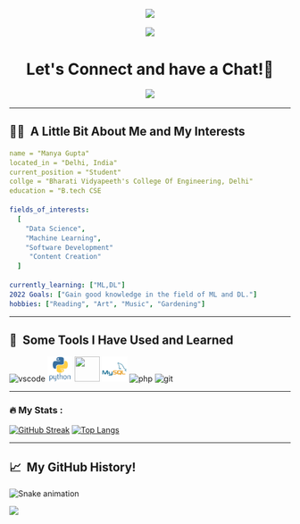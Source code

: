 <p align="center">
  <img src="https://media.giphy.com/media/M9gbBd9nbDrOTu1Mqx/giphy.gif" width="100"/>
</p>
<p align="center">
  <img src="https://capsule-render.vercel.app/api?type=waving&color=timeGradient&fontColor=000000&text=Hello!&height=100&section=header"/>
</p>

<h1 align="center">
  Let's Connect and have a Chat!💬
</h1>

<p align="center">
<a href="https://www.linkedin.com/in/manya-gupta-088138227/">
  <img height="50" src="https://user-images.githubusercontent.com/46517096/166973395-19676cd8-f8ec-4abf-83ff-da8243505b82.png"/>
</a>
</p>


---

<h2> 👩‍💻 &nbsp;A Little Bit About Me and My Interests</h2>

```yaml
name = "Manya Gupta"
located_in = "Delhi, India"
current_position = "Student"
collge = "Bharati Vidyapeeth's College Of Engineering, Delhi" 
education = "B.tech CSE

fields_of_interests:
  [
    "Data Science",
    "Machine Learning",
    "Software Development"
     "Content Creation"
  ]
  
currently_learning: ["ML,DL"]
2022 Goals: ["Gain good knowledge in the field of ML and DL."]
hobbies: ["Reading", "Art", "Music", "Gardening"]
```
  
--- 

<h2> 🚀 &nbsp;Some Tools I Have Used and Learned</h2>
<p align="left">
<img src="https://cdn.jsdelivr.net/gh/devicons/devicon/icons/vscode/vscode-original.svg" alt="vscode" width="45" height="45"/>
<img src="https://raw.githubusercontent.com/devicons/devicon/master/icons/python/python-original-wordmark.svg" alt="python" width="45" height="45" />
<img src="https://cdn.jsdelivr.net/gh/devicons/devicon/icons/cplusplus/cplusplus-original.svg" width="45" height="45"/>
<img src="https://raw.githubusercontent.com/devicons/devicon/master/icons/mysql/mysql-original-wordmark.svg" alt="mysql" width="45" height="45" />
<img src="https://cdn.jsdelivr.net/gh/devicons/devicon/icons/php/php-original.svg" alt="php" width="45" height="45"/>       
<img src="https://cdn.jsdelivr.net/gh/devicons/devicon/icons/git/git-original.svg" alt="git" width="45" height="45"/>  
</p>

---

### :fire: My Stats :
[![GitHub Streak](http://github-readme-streak-stats.herokuapp.com?user=Manya-tech&theme=dark&background=000000)](https://git.io/streak-stats)
[![Top Langs](https://github-readme-stats.vercel.app/api/top-langs/?username=Manya-tech&layout=compact&theme=vision-friendly-dark)](https://github.com/anuraghazra/github-readme-stats)

---

<h2> 📈 &nbsp;My GitHub History!</h2>

![Snake animation](https://github.com/Manya-tech/Manya-tech/blob/output/github-contribution-grid-snake.svg)
  
<p align="left">
  <img src="https://capsule-render.vercel.app/api?type=waving&color=gradient&height=100&section=footer"/>
</p>
